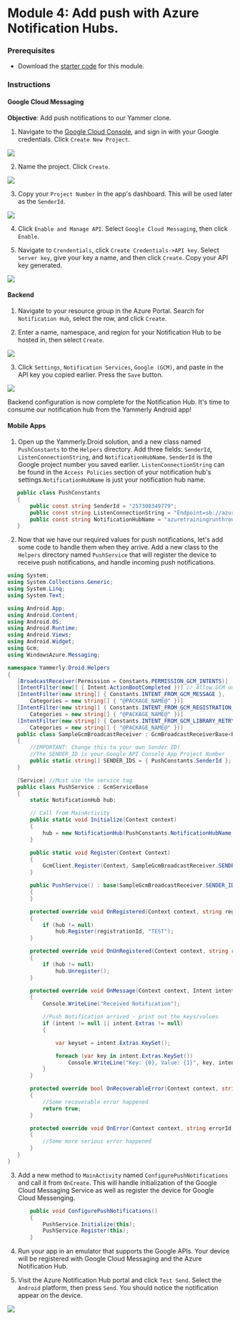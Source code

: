 # Module 4: Add push with Azure Notification Hubs.

### Prerequisites
* Download the [starter code](http://www.google.com) for this module.

### Instructions
#### Google Cloud Messaging
**Objective**: Add push notifications to our Yammer clone.

1. Navigate to the [Google Cloud Console](https://console.cloud.google.com/), and sign in with your Google credentials. Click `Create New Project`.
 
 ![](/modules/module-3/images/create_new_project.png)

2. Name the project. Click `Create`.

 ![](/modules/module-3/images/name_project.png)

3. Copy your `Project Number` in the app's dashboard. This will be used later as the `SenderId`.
 
 ![](/modules/module-3/images/project_number.png)

4. Click `Enable and Manage API`. Select `Google Cloud Messaging`, then click `Enable`.

5. Navigate to `Crendentials`, click `Create Credentials->API key`. Select `Server key`, give your key a name, and then click `Create`. Copy your API key generated.

 ![](/modules/module-3/images/create_credentials.png)

#### Backend

1. Navigate to your resource group in the Azure Portal. Search for `Notification Hub`, select the row, and click `Create`.

2. Enter a name, namespace, and region for your Notification Hub to be hosted in, then select `Create`.

 ![](/modules/module-3/images/create_notification_hub.png)

3. Click `Settings`, `Notification Services`, `Google (GCM)`, and paste in the API key you copied earlier. Press the `Save` button.

 ![](/modules/module-3/images/notification_hub_configure.png)

Backend configuration is now complete for the Notification Hub. It's time to consume our notification hub from the Yammerly Android app!

#### Mobile Apps

1. Open up the Yammerly.Droid solution, and a new class named `PushConstants` to the `Helpers` directory. Add three fields: `SenderId`, `ListenConnectionString`, and `NotificationHubName`. `SenderId` is the Google project number you saved earlier. `ListenConnectionString` can be found in the `Access Policies` section of your notification hub's settings.`NotificationHubName` is just your notification hub name.

 ```csharp
    public class PushConstants
    {
        public const string SenderId = "257308349779";
        public const string ListenConnectionString = "Endpoint=sb://azuretrainingrunthroughnamespace.servicebus.windows.net/;SharedAccessKeyName=DefaultListenSharedAccessSignature;SharedAccessKey=Y1oas1E4aQb3jcmfhcvU1ftPEPdTeSugMRklI3jKvek=";
        public const string NotificationHubName = "azuretrainingrunthrough";
    }
 ```

2. Now that we have our required values for push notifications, let's add some code to handle them when they arrive. Add a new class to the `Helpers` directory named `PushService` that will register the device to receive push notifications, and handle incoming push notifications.

 ```csharp
 using System;
using System.Collections.Generic;
using System.Linq;
using System.Text;

using Android.App;
using Android.Content;
using Android.OS;
using Android.Runtime;
using Android.Views;
using Android.Widget;
using Gcm;
using WindowsAzure.Messaging;

namespace Yammerly.Droid.Helpers
{
    [BroadcastReceiver(Permission = Constants.PERMISSION_GCM_INTENTS)]
    [IntentFilter(new[] { Intent.ActionBootCompleted })] // Allow GCM on boot and when app is closed   
    [IntentFilter(new string[] { Constants.INTENT_FROM_GCM_MESSAGE },
        Categories = new string[] { "@PACKAGE_NAME@" })]
    [IntentFilter(new string[] { Constants.INTENT_FROM_GCM_REGISTRATION_CALLBACK },
        Categories = new string[] { "@PACKAGE_NAME@" })]
    [IntentFilter(new string[] { Constants.INTENT_FROM_GCM_LIBRARY_RETRY },
        Categories = new string[] { "@PACKAGE_NAME@" })]
    public class SampleGcmBroadcastReceiver : GcmBroadcastReceiverBase<PushService>
    {
        //IMPORTANT: Change this to your own Sender ID!
        //The SENDER_ID is your Google API Console App Project Number
        public static string[] SENDER_IDS = { PushConstants.SenderId };
    }

    [Service] //Must use the service tag
    public class PushService : GcmServiceBase
    {
        static NotificationHub hub;

        // Call from MainActivity
        public static void Initialize(Context context)
        {
            hub = new NotificationHub(PushConstants.NotificationHubName, PushConstants.ListenConnectionString, context);
        }

        public static void Register(Context Context)
        {
            GcmClient.Register(Context, SampleGcmBroadcastReceiver.SENDER_IDS);
        }

        public PushService() : base(SampleGcmBroadcastReceiver.SENDER_IDS)
        {
        }

        protected override void OnRegistered(Context context, string registrationId)
        {
            if (hub != null)
                hub.Register(registrationId, "TEST");
        }

        protected override void OnUnRegistered(Context context, string registrationId)
        {
            if (hub != null)
                hub.Unregister();
        }

        protected override void OnMessage(Context context, Intent intent)
        {
            Console.WriteLine("Received Notification");

            //Push Notification arrived - print out the keys/values
            if (intent != null || intent.Extras != null)
            {

                var keyset = intent.Extras.KeySet();

                foreach (var key in intent.Extras.KeySet())
                    Console.WriteLine("Key: {0}, Value: {1}", key, intent.Extras.GetString(key));
            }
        }

        protected override bool OnRecoverableError(Context context, string errorId)
        {
            //Some recoverable error happened
            return true;
        }

        protected override void OnError(Context context, string errorId)
        {
            //Some more serious error happened
        }
    }
}
```

3. Add a new method to `MainActivity` named `ConfigurePushNotifications` and call it from `OnCreate`. This will handle initialization of the Google Cloud Messaging Service as well as register the device for Google Cloud Messenging.

 ```csharp
        public void ConfigurePushNotifications()
        {
            PushService.Initialize(this);
            PushService.Register(this);
        }
 ```

 4. Run your app in an emulator that supports the Google APIs. Your device will be registered with Google Cloud Messaging and the Azure Notification Hub.

 5. Visit the Azure Notification Hub portal and click `Test Send`. Select the `Android` platform, then press `Send`. You should notice the notification appear on the device.

  ![](/modules/module-3/images/notification_hub_configure.png)